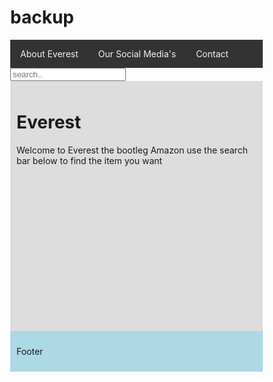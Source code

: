 # backup
<html lang="en">
<head>
<title>CSS Template</title>
<meta charset="utf-8">
<meta name="viewport" content="width=device-width, initial-scale=1">
<style>
* {
    box-sizing: border-box;
}
body {
  margin: 0;
}
/* Style the top navigation bar */
.topnav {
    overflow: hidden;
    background-color: #333;
}
/* Style the topnav links */
.topnav a {
    float: left;
    display: block;
    color: #f2f2f2;
    text-align: center;
    padding: 14px 16px;
    text-decoration: none;
}
/* Change color on hover */
.topnav a:hover {
    background-color: #ddd;
    color: black;
}
/* Style the content */
.content {
    background-color: #ddd;
    padding: 10px;
    height:400px; /* Should be removed. Only for demonstration */
}
/* Style the footer */
.footer {
    background-color:lightblue;
    padding: 10px;
}
</style>
</head>
<body>
  
<div class="topnav">
  <a href="">About Everest</a>
  <a href="">Our Social Media's</a>
  <a href="https://twitter.com/realDonaldTrump?ref_src=twsrc%5Egoogle%7Ctwcamp%5Eserp%7Ctwgr%5Eauthor">Contact</a>
</div>
<input type="text" placeholder="search..">
<div class="content">
  <h1>Everest</h1>
    <p>Welcome to Everest the bootleg Amazon use the search bar below to find the item you want</p>
   
</div>

<div class="footer">
  <p>Footer</p>
</div>

</body>
</html>
